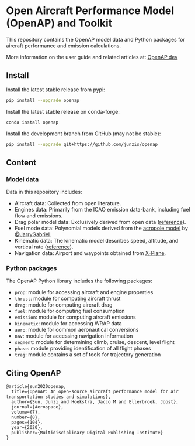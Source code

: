 # Open Aircraft Performance Model (OpenAP) and Toolkit

This repository contains the OpenAP model data and Python packages for aircraft performance and emission calculations.

More information on the user guide and related articles at: [OpenAP.dev](https://openap.dev/)

## Install

Install the latest stable release from pypi:

```sh
pip install --upgrade openap
```

Install the latest stable release on conda-forge:

```sh
conda install openap
```

Install the development branch from GitHub (may not be stable):

```sh
pip install --upgrade git+https://github.com/junzis/openap
```

## Content

### Model data

Data in this repository includes:

- Aircraft data: Collected from open literature.
- Engines data: Primarily from the ICAO emission data-bank, including fuel flow and emissions.
- Drag polar model data: Exclusively derived from open data ([reference](https://research.tudelft.nl/files/71038050/published_OpenAP_drag_polar.pdf)).
- Fuel mode data: Polynomial models derived from the [acropole model](https://github.com/DGAC/Acropole) by [@JarryGabriel](https://github.com/JarryGabriel).
- Kinematic data: The kinematic model describes speed, altitude, and vertical rate ([reference](https://github.com/junzis/wrap)).
- Navigation data: Airport and waypoints obtained from [X-Plane](https://developer.x-plane.com/docs/data-development-documentation/).

### Python packages

The OpenAP Python library includes the following packages:

- `prop`: module for accessing aircraft and engine properties
- `thrust`: module for computing aircraft thrust
- `drag`: module for computing aircraft drag
- `fuel`: module for computing fuel consumption
- `emission`: module for computing aircraft emissions
- `kinematic`: module for accessing WRAP data
- `aero`: module for common aeronautical conversions
- `nav`: module for accessing navigation information
- `segment`: module for determining climb, cruise, descent, level flight
- `phase`: module providing identification of all flight phases
- `traj`: module contains a set of tools for trajectory generation

## Citing OpenAP

```
@article{sun2020openap,
  title={OpenAP: An open-source aircraft performance model for air transportation studies and simulations},
  author={Sun, Junzi and Hoekstra, Jacco M and Ellerbroek, Joost},
  journal={Aerospace},
  volume={7},
  number={8},
  pages={104},
  year={2020},
  publisher={Multidisciplinary Digital Publishing Institute}
}
```
